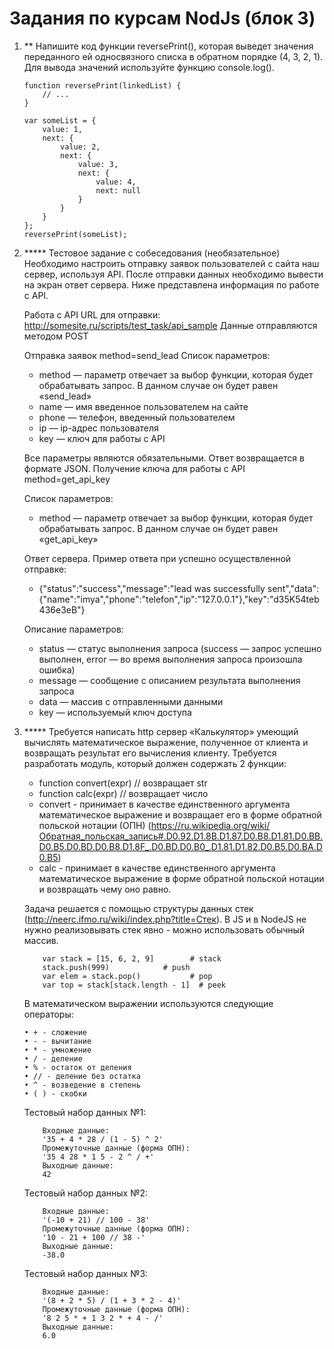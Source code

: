 ﻿# Задания по курсам NodJs (блок 3)

1.	\** Напишите код функции reversePrint(), которая выведет значения переданного ей односвязного списка в обратном порядке (4, 3, 2, 1). Для вывода значений используйте функцию console.log().
	
	```<language>
	function reversePrint(linkedList) {
		// ...
	}

	var someList = {
		value: 1,
		next: {
			value: 2,
			next: {
				value: 3,
				next: {
					value: 4,
					next: null
				}
			}
		}
	};
	reversePrint(someList);
	```

2.	\***** Тестовое задание с собеседования (необязательное) Необходимо настроить отправку заявок пользователей с сайта наш сервер, используя API. После отправки данных необходимо вывести на экран ответ сервера. Ниже представлена информация по работе с API.

	Работа с API URL для отправки: http://somesite.ru/scripts/test_task/api_sample Данные отправляются методом POST

	Отправка заявок  method=send_lead Список параметров:
    - method — параметр отвечает за выбор функции, которая будет обрабатывать запрос. В данном случае он будет равен «send_lead»
    - name — имя введенное пользователем на сайте
    - phone — телефон, введенный пользователем
    - ip — ip-адрес пользователя
    - key — ключ для работы с API

	Все параметры являются обязательными. Ответ возвращается в формате JSON. Получение ключа для работы с API method=get_api_key

	Список параметров:
    - method — параметр отвечает за выбор функции, которая будет обрабатывать запрос. В данном случае он будет равен «get_api_key»

	Ответ сервера. Пример ответа при успешно осуществленной отправке:
	- {"status":"success","message":"lead was successfully sent","data": {"name":"imya","phone":"telefon","ip":"127.0.0.1"},"key":"d35K54teb436e3eB"}

	Описание параметров:
	- status — статус выполнения запроса (success — запрос успешно выполнен, error — во время выполнения запроса произошла ошибка)
	- message — сообщение с описанием результата выполнения запроса
	- data — массив с отправленными данными
	- key — используемый ключ доступа


2.	\***** Требуется написать http сервер «Калькулятор» умеющий вычислять математическое выражение, полученное от клиента и возвращать результат его вычисления клиенту. Требуется разработать модуль, который должен содержать 2 функции:
	- function convert(expr) // возвращает str
	- function calc(expr)   // возвращает число
	- convert - принимает в качестве единственного аргумента математическое выражение и возвращает его в форме обратной польской нотации (ОПН) (https://ru.wikipedia.org/wiki/Обратная_польская_запись#.D0.92.D1.8B.D1.87.D0.B8.D1.81.D0.BB.D0.B5.D0.BD.D0.B8.D1.8F_.D0.BD.D0.B0_.D1.81.D1.82.D0.B5.D0.BA.D0.B5)
	- calc - принимает в качестве единственного аргумента математическое выражение в форме обратной польской нотации и возвращать чему оно равно.

	Задача решается с помощью структуры данных стек (http://neerc.ifmo.ru/wiki/index.php?title=Стек). В JS и в NodeJS не нужно реализовывать стек явно - можно использовать обычный массив.
	```<language>
		var stack = [15, 6, 2, 9]        # stack
		stack.push(999)            # push
		var elem = stack.pop()           # pop
		var top = stack[stack.length - 1]  # peek
	```
	В математическом выражении используются следующие операторы:
	```<language>
	• + - сложение
	• - - вычитание
	• * - умножение
	• / - деление
	• % - остаток от деления
	• // - деление без остатка
	• ^ - возведение в степень
	• ( ) - скобки
	```

	Тестовый набор данных №1:
	```<language>
		Входные данные:
		'35 + 4 * 28 / (1 - 5) ^ 2'
		Промежуточные данные (форма ОПН):
		'35 4 28 * 1 5 - 2 ^ / +'
		Выходные данные:
		42
	```

	Тестовый набор данных №2:
	```<language>
		Входные данные:
		'(-10 + 21) // 100 - 38'
		Промежуточные данные (форма ОПН):
		'10 - 21 + 100 // 38 -'
		Выходные данные:
		-38.0
	```

	Тестовый набор данных №3:
	```<language>
		Входные данные:
		'(8 + 2 * 5) / (1 + 3 * 2 - 4)'
		Промежуточные данные (форма ОПН):
		'8 2 5 * + 1 3 2 * + 4 - /'
		Выходные данные:
		6.0
	```